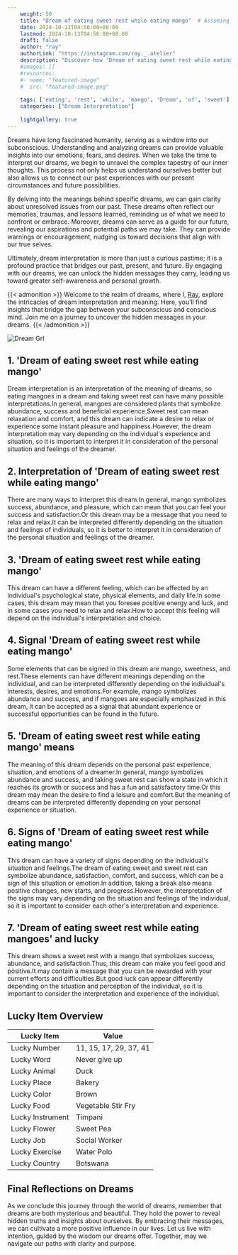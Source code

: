 ```yaml
---
    weight: 50
    title: "Dream of eating sweet rest while eating mango"  # Assuming 'title' column exists
    date: 2024-10-13T04:56:00+08:00
    lastmod: 2024-10-13T04:56:00+08:00
    draft: false
    author: "ray"
    authorLink: "https://instagram.com/ray._.atelier"
    description: "Discover how 'Dream of eating sweet rest while eating mango' can interpret your future and uncover its significant meanings in your life."
    #images: []
    #resources:
    #- name: "featured-image"
    #  src: "featured-image.png"
    
    tags: ['eating', 'rest', 'while', 'mango', 'Dream', 'of', 'sweet']
    categories: ["Dream Interpretation"]
    
    lightgallery: true
---
```

    
Dreams have long fascinated humanity, serving as a window into our subconscious. Understanding and analyzing dreams can provide valuable insights into our emotions, fears, and desires. When we take the time to interpret our dreams, we begin to unravel the complex tapestry of our inner thoughts. This process not only helps us understand ourselves better but also allows us to connect our past experiences with our present circumstances and future possibilities.

By delving into the meanings behind specific dreams, we can gain clarity about unresolved issues from our past. These dreams often reflect our memories, traumas, and lessons learned, reminding us of what we need to confront or embrace. Moreover, dreams can serve as a guide for our future, revealing our aspirations and potential paths we may take. They can provide warnings or encouragement, nudging us toward decisions that align with our true selves.

Ultimately, dream interpretation is more than just a curious pastime; it is a profound practice that bridges our past, present, and future. By engaging with our dreams, we can unlock the hidden messages they carry, leading us toward greater self-awareness and personal growth.

{{< admonition >}}
Welcome to the realm of dreams, where I, [Ray](https://instagram.com/ray._.atelier), explore the intricacies of dream interpretation and meaning. Here, you’ll find insights that bridge the gap between your subconscious and conscious mind. Join me on a journey to uncover the hidden messages in your dreams.
{{< /admonition >}}

![Dream Grl](https://cdn.pixabay.com/photo/2017/11/02/03/35/gothic-2910057_1280.jpg "Dream Grl")

## 1. 'Dream of eating sweet rest while eating mango'
Dream interpretation is an interpretation of the meaning of dreams, so eating mangoes in a dream and taking sweet rest can have many possible interpretations.In general, mangoes are considered plants that symbolize abundance, success and beneficial experience.Sweet rest can mean relaxation and comfort, and this dream can indicate a desire to relax or experience some instant pleasure and happiness.However, the dream interpretation may vary depending on the individual's experience and situation, so it is important to interpret it in consideration of the personal situation and feelings of the dreamer.

## 2. Interpretation of 'Dream of eating sweet rest while eating mango'
There are many ways to interpret this dream.In general, mango symbolizes success, abundance, and pleasure, which can mean that you can feel your success and satisfaction.Or this dream may be a message that you need to relax and relax.It can be interpreted differently depending on the situation and feelings of individuals, so it is better to interpret it in consideration of the personal situation and feelings of the dreamer.

## 3. 'Dream of eating sweet rest while eating mango'
This dream can have a different feeling, which can be affected by an individual's psychological state, physical elements, and daily life.In some cases, this dream may mean that you foresee positive energy and luck, and in some cases you need to relax and relax.How to accept this feeling will depend on the individual's interpretation and choice.

## 4. Signal 'Dream of eating sweet rest while eating mango'
Some elements that can be signed in this dream are mango, sweetness, and rest.These elements can have different meanings depending on the individual, and can be interpreted differently depending on the individual's interests, desires, and emotions.For example, mango symbolizes abundance and success, and if mangoes are especially emphasized in this dream, it can be accepted as a signal that abundant experience or successful opportunities can be found in the future.

## 5. 'Dream of eating sweet rest while eating mango' means
The meaning of this dream depends on the personal past experience, situation, and emotions of a dreamer.In general, mango symbolizes abundance and success, and taking sweet rest can show a state in which it reaches its growth or success and has a fun and satisfactory time.Or this dream may mean the desire to find a leisure and comfort.But the meaning of dreams can be interpreted differently depending on your personal experience or situation.

## 6. Signs of 'Dream of eating sweet rest while eating mango'
This dream can have a variety of signs depending on the individual's situation and feelings.The dream of eating sweet and sweet rest can symbolize abundance, satisfaction, comfort, and success, which can be a sign of this situation or emotion.In addition, taking a break also means positive changes, new starts, and progress.However, the interpretation of the signs may vary depending on the situation and feelings of the individual, so it is important to consider each other's interpretation and experience.

## 7. 'Dream of eating sweet rest while eating mangoes' and lucky
This dream shows a sweet rest with a mango that symbolizes success, abundance, and satisfaction.Thus, this dream can make you feel good and positive.It may contain a message that you can be rewarded with your current efforts and difficulties.But good luck can appear differently depending on the situation and perception of the individual, so it is important to consider the interpretation and experience of the individual.

## Lucky Item Overview
| Lucky Item          | Value              |
|---------------|--------------------|
| Lucky Number        | 11, 15, 17, 29, 37, 41  |
| Lucky Word          | Never give up |
| Lucky Animal        | Duck |
| Lucky Place         | Bakery     |
| Lucky Color         | Brown     |
| Lucky Food          | Vegetable Stir Fry      |
| Lucky Instrument    | Timpani |
| Lucky Flower        | Sweet Pea    |
| Lucky Job           | Social Worker       |
| Lucky Exercise      | Water Polo  |
| Lucky Country       | Botswana    |


##  Final Reflections on Dreams

As we conclude this journey through the world of dreams, remember that dreams are both mysterious and beautiful. They hold the power to reveal hidden truths and insights about ourselves. By embracing their messages, we can cultivate a more positive influence in our lives. Let us live with intention, guided by the wisdom our dreams offer. Together, may we navigate our paths with clarity and purpose.
